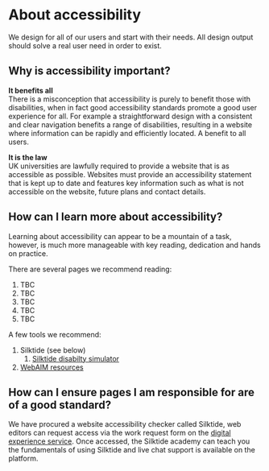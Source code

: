 # About accessibility

We design for all of our users and start with their needs. All design output should solve a real user need in order to exist.

## Why is accessibility important?

**It benefits all**   
There is a misconception that accessibility is purely to benefit those with disabilities, when in fact good accessibility standards promote a good user experience for all. For example a straightforward design with a consistent and clear navigation benefits a range of disabilities, resulting in a website where information can be rapidly and efficiently located. A benefit to all users.     

**It is the law**   
UK universities are lawfully required to provide a website that is as accessible as possible. Websites must provide an accessibility statement that is kept up to date and features key information such as what is not accessible on the website, future plans and contact details.

## How can I learn more about accessibility?

Learning about accessibility can appear to be a mountain of a task, however, is much more manageable with key reading, dedication and hands on practice.

There are several pages we recommend reading:

1. TBC
2. TBC
3. TBC
4. TBC
5. TBC

A few tools we recommend:

1. Silktide (see below)
   1. [Silktide disabilty simulator](https://silktide.com/resources/toolbar/)
2. [WebAIM resources](https://webaim.org/resources/)

## How can I ensure pages I am responsible for are of a good standard?

We have procured a website accessibility checker called Silktide, web editors can request access via the work request form on the [digital experience service](https://www.shu.ac.uk/digital-experience-service). Once accessed, the Silktide academy can teach you the fundamentals of using Silktide and live chat support is available on the platform.
